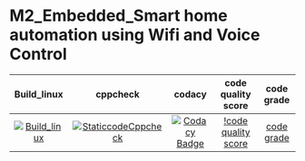 # M2_Embedded_Smart home automation using Wifi and Voice Control

| Build_linux | cppcheck | codacy | code quality score | code grade |
| :---------: | :------: | :----: | :----------------: | :--------: |
| [![Build_linux](https://github.com/vino1428/M2_Embedded_Smart-home-automation-using-Wifi-and-Voice-Control/actions/workflows/build_linux.yml/badge.svg)](https://github.com/vino1428/M2_Embedded_Smart-home-automation-using-Wifi-and-Voice-Control/actions/workflows/build_linux.yml) | [![StaticcodeCppcheck](https://github.com/vino1428/M2_Embedded_Smart-home-automation-using-Wifi-and-Voice-Control/actions/workflows/cppcheck.yml/badge.svg)](https://github.com/vino1428/M2_Embedded_Smart-home-automation-using-Wifi-and-Voice-Control/actions/workflows/cppcheck.yml) | [![Codacy Badge](https://api.codacy.com/project/badge/Grade/40a41248a0c3423bb15d899491b095c9)](https://app.codacy.com/gh/vino1428/M2_Embedded_Smart-home-automation-using-Wifi-and-Voice-Control?utm_source=github.com&utm_medium=referral&utm_content=vino1428/M2_Embedded_Smart-home-automation-using-Wifi-and-Voice-Control&utm_campaign=Badge_Grade_Settings) | [!code quality score](https://api.codiga.io/project/30139/score/svg) | [code grade](https://api.codiga.io/project/30139/score/svg) |
